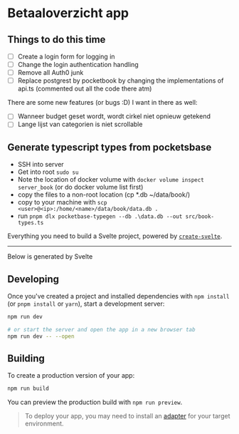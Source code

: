# Betaaloverzicht app

## Things to do this time

- [ ] Create a login form for logging in
- [ ] Change the login authentication handling
- [ ] Remove all Auth0 junk
- [ ] Replace postgrest by pocketbook by changing the implementations of api.ts (commented out all the code there atm)

There are some new features (or bugs :D) I want in there as well:

- [ ] Wanneer budget geset wordt, wordt cirkel niet opnieuw getekend
- [ ] Lange lijst van categorien is niet scrollable

## Generate typescript types from pocketsbase

- SSH into server
- Get into root `sudo su`
- Note the location of docker volume with `docker volume inspect server_book` (or do docker volume list first)
- copy the files to a non-root location (cp *.db ~/data/book/)
- copy to your machine with `scp <user>@<ip>:/home/<name>/data/book/data.db .`
- run `pnpm dlx pocketbase-typegen --db .\data.db --out src/book-types.ts`

Everything you need to build a Svelte project, powered by [`create-svelte`](https://github.com/sveltejs/kit/tree/master/packages/create-svelte).

---

Below is generated by Svelte

## Developing

Once you've created a project and installed dependencies with `npm install` (or `pnpm install` or `yarn`), start a development server:

```bash
npm run dev

# or start the server and open the app in a new browser tab
npm run dev -- --open
```

## Building

To create a production version of your app:

```bash
npm run build
```

You can preview the production build with `npm run preview`.

> To deploy your app, you may need to install an [adapter](https://kit.svelte.dev/docs/adapters) for your target environment.
